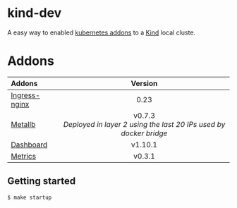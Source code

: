 # kind-dev

A easy way to enabled [kubernetes addons](https://kubernetes.io/docs/concepts/cluster-administration/addons/) to a [Kind](https://github.com/kubernetes-sigs/kind) local cluste.

# Addons

Addons | Version | 
| :--- | :---: |
| [Ingress-nginx](https://github.com/kubernetes/ingress-nginx)  | 0.23|
| [Metallb](https://metallb.universe.tf/) | v0.7.3 <br>*Deployed in layer 2 using the last 20 IPs used by docker bridge* |
| [Dashboard](https://github.com/kubernetes/dashboard) | v1.10.1 |
| [Metrics](https://github.com/kubernetes-incubator/metrics-server) | v0.3.1

## Getting started

```bash
$ make startup
```
